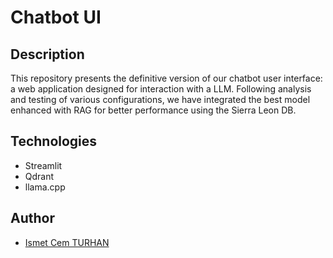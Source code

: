 # Chatbot UI
## Description
This repository presents the definitive version of our chatbot user interface: a web application designed for interaction with a LLM. Following analysis and testing of various configurations, we have integrated the best model enhanced with RAG for better performance using the Sierra Leon DB.

## Technologies
- Streamlit
- Qdrant
- llama.cpp

## Author
- [Ismet Cem TURHAN](mailto:cem.turhan7@gmail.com)